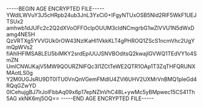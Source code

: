 -----BEGIN AGE ENCRYPTED FILE-----
YWdlLWVuY3J5cHRpb24ub3JnL3YxCi0+IFgyNTUxOSB5Nld2RlF5WkF1UEJTSUx2
amhwb1dJUFc2c2Q2dXVoOFFOclpOUUM3cldNCmgrbG1wZlVVU1N5dWxDamg4NE5H
QzVRTXg5YVVGUk0rOW43NzlKaHI1VkkKLT4gPHROQ1ZScS1ncmVhc2UgYmQpWVs2
fiAhIHFlMSA8LEU5biMKY2srdEpiUUJSNVBOditsQ2kwajlGVWQ1TEdVY1o4SmZN
UmlCNWJKajV5MW9QOURZNlFQc3I1ZCtTeWE2QTR1OAp1T3ZqTHFQRUNXMAotLS0g
Y2M0UGJsRU9DT0lTU0VnQnVGemFMdlU4ZVl6UHV2UXMrVnBMQ1pleGd4RQqGZwYD
0ICehujgBJ7IrJolFbbAq09x6p17epNZlnVhC48L+ywMc5yBMpwec15CS41Th5AG
xkNK6mj5OQ==
-----END AGE ENCRYPTED FILE-----
